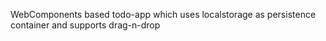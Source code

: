 WebComponents based todo-app which uses localstorage as persistence container and supports drag-n-drop 